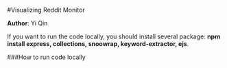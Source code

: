 #Visualizing Reddit Monitor

<b>Author</b>: Yi Qin

If you want to run the code locally, you should install several package:
<b>npm install express, collections, snoowrap, keyword-extractor, ejs</b>.



###How to run code locally


  










